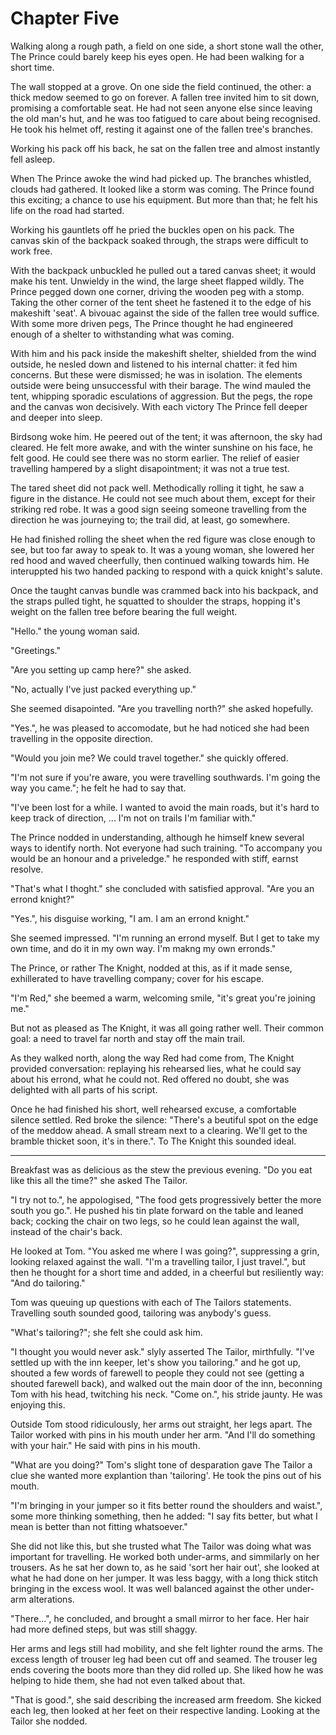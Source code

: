 # Chapter Five

Walking along a rough path, a field on one side, a short stone wall the other, The Prince could barely keep his eyes open. He had been walking for a short time. 

The wall stopped at a grove. On one side the field continued, the other: a thick medow seemed to go on forever. A fallen tree invited him to sit down, promising a comfortable seat. He had not seen anyone else since leaving the old man's hut, and he was too fatigued to care about being recognised. He took his helmet off, resting it against one of the fallen tree's branches.

Working his pack off his back, he sat on the fallen tree and almost instantly fell asleep.

When The Prince awoke the wind had picked up. The branches whistled, clouds had gathered. It looked like a storm was coming. The Prince found this exciting; a chance to use his equipment. But more than that; he felt his life on the road had started.

Working his gauntlets off he pried the buckles open on his pack. The canvas skin of the backpack soaked through, the straps were difficult to work free. 

With the backpack unbuckled he pulled out a tared canvas sheet; it would make his tent. Unwieldy in the wind, the large sheet flapped wildly. The Prince pegged down one corner, driving the wooden peg with a stomp. Taking the other corner of the tent sheet he fastened it to the edge of his makeshift 'seat'. A bivouac against the side of the fallen tree would suffice. With some more driven pegs, The Prince thought he had engineered enough of a shelter to withstanding what was coming.

With him and his pack inside the makeshift shelter, shielded from the wind outside, he nesled down and listened to his internal chatter: it fed him concerns. But these were dismissed; he was in isolation. The elements outside were being unsuccessful with their barage. The wind mauled the tent, whipping sporadic esculations of aggression. But the pegs, the rope and the canvas won decisively. With each victory The Prince fell deeper and deeper into sleep.

Birdsong woke him. He peered out of the tent; it was afternoon, the sky had cleared. He felt more awake, and with the winter sunshine on his face, he felt good. He could see there was no storm earlier. The relief of easier travelling hampered by a slight disapointment; it was not a true test.

The tared sheet did not pack well. Methodically rolling it tight, he saw a figure in the distance. He could not see much about them, except for their striking red robe. It was a good sign seeing someone travelling from the direction he was journeying to; the trail did, at least, go somewhere.

He had finished rolling the sheet when the red figure was close enough to see, but too far away to speak to. It was a young woman, she lowered her red hood and waved cheerfully, then continued walking towards him. He interuppted his two handed packing to respond with a quick knight's salute.

Once the taught canvas bundle was crammed back into his backpack, and the straps pulled tight, he squatted to shoulder the straps, hopping it's weight on the fallen tree before bearing the full weight.

"Hello." the young woman said.

"Greetings." 

"Are you setting up camp here?" she asked.

"No, actually I've just packed everything up."

She seemed disapointed. "Are you travelling north?" she asked hopefully.

"Yes.", he was pleased to accomodate, but he had noticed she had been travelling in the opposite direction.

"Would you join me? We could travel together." she quickly offered.
  
"I'm not sure if you're aware, you were travelling southwards. I'm going the way you came."; he felt he had to say that.

"I've been lost for a while. I wanted to avoid the main roads, but it's hard to keep track of direction, ... I'm not on trails I'm familiar with."

The Prince nodded in understanding, although he himself knew several ways to identify north. Not everyone had such training. "To accompany you would be an honour and a priveledge." he responded with stiff, earnst resolve.

"That's what I thoght." she concluded with satisfied approval. "Are you an errond knight?"

"Yes.", his disguise working, "I am. I am an errond knight."

She seemed impressed. "I'm running an errond myself. But I get to take my own time, and do it in my own way. I'm makng my own erronds."

The Prince, or rather The Knight, nodded at this, as if it made sense, exhillerated to have travelling company; cover for his escape.

"I'm Red," she beemed a warm, welcoming smile, "it's great you're joining me."

But not as pleased as The Knight, it was all going rather well. Their common goal: a need to travel far north and stay off the main trail. 

As they walked north, along the way Red had come from, The Knight provided conversation: replaying his rehearsed lies, what he could say about his errond, what he could not. Red offered no doubt, she was delighted with all parts of his script.

Once he had finished his short, well rehearsed excuse, a comfortable silence settled. Red broke the silence: "There's a beutiful spot on the edge of the meddow ahead. A small stream next to a clearing. We'll get to the bramble thicket soon, it's in there.". To The Knight this sounded ideal.

- - -

Breakfast was as delicious as the stew the previous evening. "Do you eat like this all the time?" she asked The Tailor.

"I try not to.", he appologised, "The food gets progressively better the more south you go.". He pushed his tin plate forward on the table and leaned back; cocking the chair on two legs, so he could lean against the wall, instead of the chair's back.

He looked at Tom. "You asked me where I was going?", suppressing a grin, looking relaxed against the wall. "I'm a travelling tailor, I just travel.", but then he thought for a short time and added, in a cheerful but resiliently way: "And do tailoring."

Tom was queuing up questions with each of The Tailors statements. Travelling south sounded good, tailoring was anybody's guess.

"What's tailoring?"; she felt she could ask him.

"I thought you would never ask." slyly asserted The Tailor, mirthfully. "I've settled up with the inn keeper, let's show you tailoring." and he got up, shouted a few words of farewell to people they could not see (getting a shouted farewell back), and walked out the main door of the inn, beconning Tom with his head, twitching his neck. "Come on.", his stride jaunty. He was enjoying this.

Outside Tom stood ridiculously, her arms out straight, her legs apart. The Tailor worked with pins in his mouth under her arm. "And I'll do something with your hair." He said with pins in his mouth.

"What are you doing?" Tom's slight tone of desparation gave The Tailor a clue she wanted more explantion than 'tailoring'. He took the pins out of his mouth.

"I'm bringing in your jumper so it fits better round the shoulders and waist.", some more thinking something, then he added: "I say fits better, but what I mean is better than not fitting whatsoever."

She did not like this, but she trusted what The Tailor was doing what was important for travelling. He worked both under-arms, and simmilarly on her trousers. As he sat her down to, as he said 'sort her hair out', she looked at what he had done on her jumper. It was less baggy, with a long thick stitch bringing in the excess wool. It was well balanced against the other under-arm alterations.

"There...", he concluded, and brought a small mirror to her face. Her hair had more defined steps, but was still shaggy. 

Her arms and legs still had mobility, and she felt lighter round the arms. The excess length of trouser leg had been cut off and seamed. The trouser leg ends covering the boots more than they did rolled up. She liked how he was helping to hide them, she had not even talked about that.

"That is good.", she said describing the increased arm freedom. She kicked each leg, then looked at her feet on their respective landing. Looking at the Tailor she nodded.

